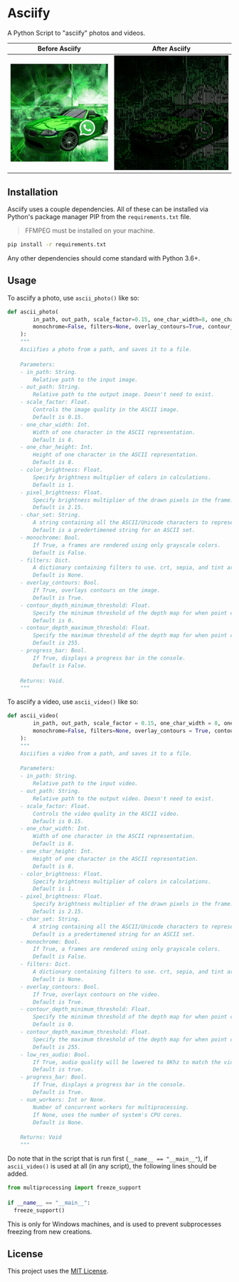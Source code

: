 # Asciify
A Python Script to "asciify" photos and videos.

Before Asciify| After Asciify
:-:|:-:
![Pre-Asciify](https://github.com/TheNebulo/Asciify/blob/main/photo_pre.jpg?raw=true) | ![Post-Asciify](https://github.com/TheNebulo/Asciify/blob/main/photo_post.png?raw=true) 



## Installation

Asciify uses a couple dependencies. All of these can be installed via Python's package manager PIP from the `requirements.txt` file.

> FFMPEG must be installed on your machine.

```bash
pip install -r requirements.txt
```

Any other dependencies should come standard with Python 3.6+.

## Usage

To asciify a photo, use `ascii_photo()` like so:

```python
def ascii_photo(
        in_path, out_path, scale_factor=0.15, one_char_width=8, one_char_height=8, color_brightness=1, pixel_brightness=2.15, char_set = "$@B%8&WM#*oahkbdpqwmZO0QLCJUYXzcvunxrjft/\\|()1{}[]?-_+~<>i!lI;:,\"^`'. ",
        monochrome=False, filters=None, overlay_contours=True, contour_depth_minimum_threshold = 0, contour_depth_maximum_threshold = 255, progress_bar=False
    ):
    """
    Asciifies a photo from a path, and saves it to a file.

    Parameters:
    - in_path: String.
        Relative path to the input image.
    - out_path: String.
        Relative path to the output image. Doesn't need to exist.
    - scale_factor: Float.
        Controls the image quality in the ASCII image.
        Default is 0.15.
    - one_char_width: Int.
        Width of one character in the ASCII representation.
        Default is 8.
    - one_char_height: Int.
        Height of one character in the ASCII representation.
        Default is 8.
    - color_brightness: Float.
        Specify brightness multiplier of colors in calculations.
        Default is 1.
    - pixel_brightness: Float.
        Specify brightness multiplier of the drawn pixels in the frame.
        Default is 2.15.
    - char_set: String.
        A string containing all the ASCII/Unicode characters to represent pixels (going from lightest to darkest.)
        Default is a predertimened string for an ASCII set.
    - monochrome: Bool.
        If True, a frames are rendered using only grayscale colors.
        Default is False.
    - filters: Dict.
        A dictionary containing filters to use. crt, sepia, and tint are boolean keys, and tint requires a tint_color key with a color tuple (0-255).
        Default is None.
    - overlay_contours: Bool.
        If True, overlays contours on the image.
        Default is True.
    - contour_depth_minimum_threshold: Float.
        Specify the minimum threshold of the depth map for when point contours are drawn. Must be between (0-255).
        Default is 0.
    - contour_depth_maximum_threshold: Float.
        Specify the maximum threshold of the depth map for when point contours are drawn. Must be between (0-255).
        Default is 255.
    - progress_bar: Bool.
        If True, displays a progress bar in the console.
        Default is False.
        
    Returns: Void.
    """
```

To asciify a video, use `ascii_video()` like so:

```python
def ascii_video(
        in_path, out_path, scale_factor = 0.15, one_char_width = 8, one_char_height = 8, color_brightness=1, pixel_brightness=2.15, char_set = "$@B%8&WM#*oahkbdpqwmZO0QLCJUYXzcvunxrjft/\\|()1{}[]?-_+~<>i!lI;:,\"^`'. ",
        monochrome=False, filters=None, overlay_contours = True, contour_depth_minimum_threshold = 0, contour_depth_maximum_threshold = 255, low_res_audio = True, progress_bar = True, num_workers=None
    ):
    """
    Asciifies a video from a path, and saves it to a file.

    Parameters:
    - in_path: String.
        Relative path to the input video.
    - out_path: String.
        Relative path to the output video. Doesn't need to exist.
    - scale_factor: Float.
        Controls the video quality in the ASCII video.
        Default is 0.15.
    - one_char_width: Int.
        Width of one character in the ASCII representation.
        Default is 8.
    - one_char_height: Int.
        Height of one character in the ASCII representation.
        Default is 8.
    - color_brightness: Float.
        Specify brightness multiplier of colors in calculations.
        Default is 1.
    - pixel_brightness: Float.
        Specify brightness multiplier of the drawn pixels in the frame.
        Default is 2.15.
    - char_set: String.
        A string containing all the ASCII/Unicode characters to represent pixels (going from lightest to darkest.)
        Default is a predertimened string for an ASCII set.
    - monochrome: Bool.
        If True, a frames are rendered using only grayscale colors.
        Default is False.
    - filters: Dict.
        A dictionary containing filters to use. crt, sepia, and tint are boolean keys, and tint requires a tint_color key with a color tuple (0-255).
        Default is None.
    - overlay_contours: Bool.
        If True, overlays contours on the video.
        Default is True.
    - contour_depth_minimum_threshold: Float.
        Specify the minimum threshold of the depth map for when point contours are drawn. Must be between (0-255).
        Default is 0.
    - contour_depth_maximum_threshold: Float.
        Specify the maximum threshold of the depth map for when point contours are drawn. Must be between (0-255).
        Default is 255.
    - low_res_audio: Bool.
        If True, audio quality will be lowered to 8Khz to match the video.
        Default is true.
    - progress_bar: Bool.
        If True, displays a progress bar in the console.
        Default is True.
    - num_workers: Int or None.
        Number of concurrent workers for multiprocessing.
        If None, uses the number of system's CPU cores.
        Default is None.
        
    Returns: Void
    """
```

Do note that in the script that is run first (`__name__ == "__main__"`), if `ascii_video()` is used at all (in any script), the following lines should be added.

```python
from multiprocessing import freeze_support

if __name__ == "__main__":
  freeze_support()
```

This is only for Windows machines, and is used to prevent subprocesses freezing from new creations.

## License
This project uses the [MIT License](https://choosealicense.com/licenses/mit/).
